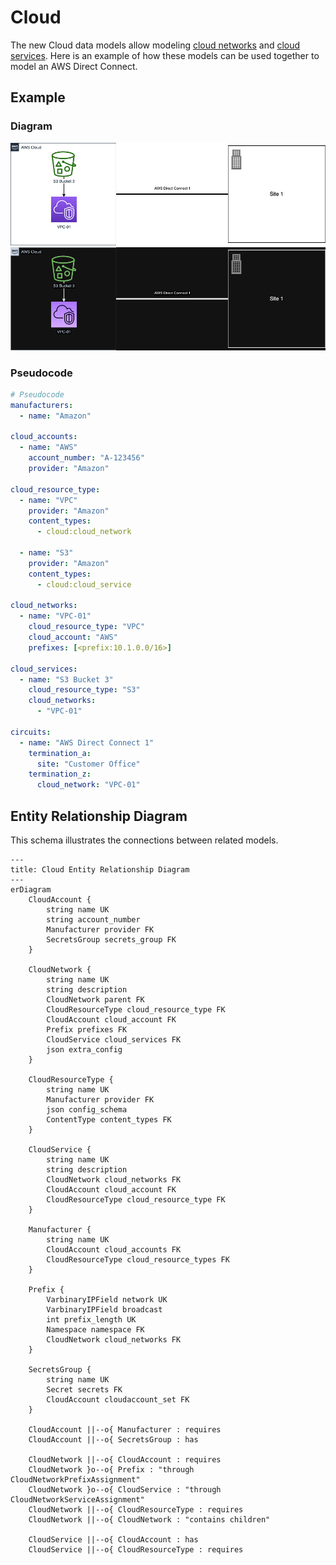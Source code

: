 # Cloud

The new Cloud data models allow modeling [cloud networks](./cloudnetwork.md) and [cloud services](./cloudservice.md). Here is an example of how these models can be used together to model an AWS Direct Connect.

## Example

### Diagram

![AWS Direct Connect](../../../media/models/cloud_aws_direct_connect_light.png#only-light)
![AWS Direct Connect](../../../media/models/cloud_aws_direct_connect_dark.png#only-dark)

### Pseudocode

```yaml
# Pseudocode
manufacturers:
  - name: "Amazon"

cloud_accounts:
  - name: "AWS"
    account_number: "A-123456"
    provider: "Amazon"

cloud_resource_type:
  - name: "VPC"
    provider: "Amazon"
    content_types:
      - cloud:cloud_network

  - name: "S3"
    provider: "Amazon"
    content_types:
      - cloud:cloud_service

cloud_networks:
  - name: "VPC-01"
    cloud_resource_type: "VPC"
    cloud_account: "AWS"
    prefixes: [<prefix:10.1.0.0/16>]

cloud_services:
  - name: "S3 Bucket 3"
    cloud_resource_type: "S3"
    cloud_networks:
      - "VPC-01"

circuits:
  - name: "AWS Direct Connect 1"
    termination_a:
      site: "Customer Office"
    termination_z:
      cloud_network: "VPC-01"

```

## Entity Relationship Diagram

This schema illustrates the connections between related models.

```mermaid
---
title: Cloud Entity Relationship Diagram
---
erDiagram
    CloudAccount {
        string name UK
        string account_number
        Manufacturer provider FK
        SecretsGroup secrets_group FK
    }

    CloudNetwork {
        string name UK
        string description
        CloudNetwork parent FK
        CloudResourceType cloud_resource_type FK
        CloudAccount cloud_account FK
        Prefix prefixes FK
        CloudService cloud_services FK
        json extra_config
    }

    CloudResourceType {
        string name UK
        Manufacturer provider FK
        json config_schema
        ContentType content_types FK
    }

    CloudService {
        string name UK
        string description
        CloudNetwork cloud_networks FK
        CloudAccount cloud_account FK
        CloudResourceType cloud_resource_type FK
    }

    Manufacturer {
        string name UK
        CloudAccount cloud_accounts FK
        CloudResourceType cloud_resource_types FK
    }

    Prefix {
        VarbinaryIPField network UK
        VarbinaryIPField broadcast
        int prefix_length UK
        Namespace namespace FK
        CloudNetwork cloud_networks FK
    }

    SecretsGroup {
        string name UK
        Secret secrets FK
        CloudAccount cloudaccount_set FK
    }

    CloudAccount ||--o{ Manufacturer : requires
    CloudAccount ||--o{ SecretsGroup : has

    CloudNetwork ||--o{ CloudAccount : requires
    CloudNetwork }o--o{ Prefix : "through CloudNetworkPrefixAssignment"
    CloudNetwork }o--o{ CloudService : "through CloudNetworkServiceAssignment"
    CloudNetwork ||--o{ CloudResourceType : requires
    CloudNetwork ||--o{ CloudNetwork : "contains children"

    CloudService ||--o{ CloudAccount : has
    CloudService ||--o{ CloudResourceType : requires
```
